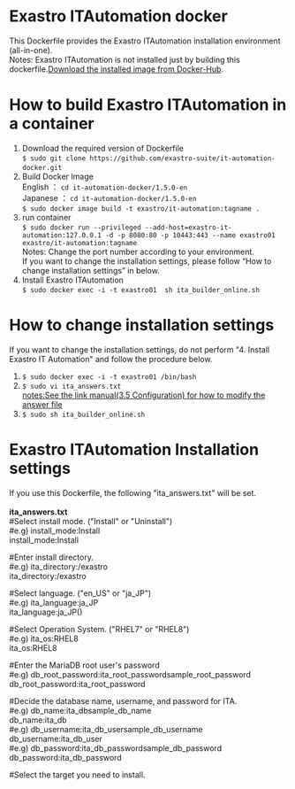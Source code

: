 # Exastro ITAutomation docker
This Dockerfile provides the Exastro ITAutomation installation environment (all-in-one).<br>
Notes: Exastro ITAutomation is not installed just by building this dockerfile.[Download the installed image from Docker-Hub](https://hub.docker.com/r/exastro/it-automation/).<br>
# How to build Exastro ITAutomation in a container
1. Download the required version of Dockerfile<br>
`$ sudo git clone https://github.com/exastro-suite/it-automation-docker.git　`<br>
1. Build Docker Image<br>
English ： `cd it-automation-docker/1.5.0-en`<br>
Japanese ： `cd it-automation-docker/1.5.0-en`<br>
`$ sudo docker image build -t exastro/it-automation:tagname .`<br>
1. run container <br>
`$ sudo docker run --privileged --add-host=exastro-it-automation:127.0.0.1 -d -p 8080:80 -p 10443:443 --name exastro01 exastro/it-automation:tagname`<br>
Notes: Change the port number according to your environment.<br>
       If you want to change the installation settings, please follow “How to change installation settings” in below.<br>
1. Install Exastro ITAutomation<br>
`$ sudo docker exec -i -t exastro01  sh ita_builder_online.sh`<br>
# How to change installation settings<br>
If you want to change the installation settings, do not perform "4. Install Exastro IT Automation" and follow the procedure below.
1. `$ sudo docker exec -i -t exastro01 /bin/bash` <br>
1. `$ sudo vi ita_answers.txt`<br>
[notes:See the link manual(3.5 Configuration) for how to modify the answer file](https://exastro-suite.github.io/it-automation-docs/asset/Learn/ITA-online-install_en.pdf)<br>
1. `$ sudo sh ita_builder_online.sh`<br>

# Exastro ITAutomation Installation settings<br>
If you use this Dockerfile, the following "ita_answers.txt" will be set.<br>
<br>
**ita_answers.txt**<br>
#Select install mode. ("Install" or "Uninstall")<br>
#e.g) install_mode:Install<br>
install_mode:Install<br>

#Enter install directory.<br>
#e.g) ita_directory:/exastro<br>
ita_directory:/exastro<br>

#Select language. ("en_US" or "ja_JP")<br>
#e.g) ita_language:ja_JP<br>
ita_language:ja_JP()<br>

#Select Operation System. ("RHEL7" or "RHEL8")<br>
#e.g) ita_os:RHEL8<br>
ita_os:RHEL8<br>

#Enter the MariaDB root user's password<br>
#e.g) db_root_password:ita_root_passwordsample_root_password<br>
db_root_password:ita_root_password<br>

#Decide the database name, username, and password for ITA.<br>
#e.g) db_name:ita_dbsample_db_name<br>
db_name:ita_db<br>
#e.g) db_username:ita_db_usersample_db_username<br>
db_username:ita_db_user<br>
#e.g) db_password:ita_db_passwordsample_db_password<br>
db_password:ita_db_password<br>

#Select the target you need to install.<br>
